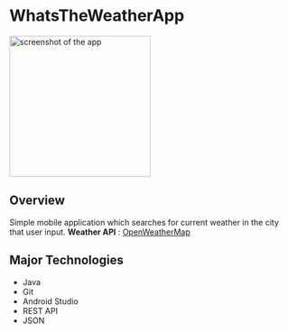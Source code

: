 # WhatsTheWeatherApp
<img src="https://github.com/Minamiciccc/WhatsTheWeatherApp/blob/media/weather.png" alt="screenshot of the app" width="250px">

## Overview
Simple mobile application which searches for current weather in the city that user input.
**Weather API** : [OpenWeatherMap](https://openweathermap.org/api)

## Major Technologies
- Java
- Git
- Android Studio
- REST API
- JSON
